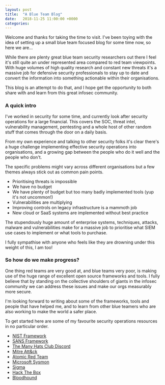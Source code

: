 ```yaml
---
layout: post
title:  "A Blue Team Blog"
date:   2018-11-25 11:00:00 +0000
categories:
---
```


Welcome and thanks for taking the time to visit. I've been toying with the idea of setting up a small blue team focused blog for some time now, so here we are... 

While there are plenty great blue team security researchers out there I feel it's still quite an under represented area compared to red team viewpoints. With huge volumes of high quality research and constant new threats it's a massive job for defensive security professionals to stay up to date and convert the information into something actionable within their organisations. 

This blog is an attempt to do that, and I hope get the opportunity to both share with and learn from this great infosec community.

### A quick intro

I've worked in security for some time, and currently look after security operations for a large financial. This covers the SOC, threat intel, vulnerability management, pentesting and a whole host of other random stuff that comes through the door on a daily basis.

From my own experience and talking to other security folks it's clear there's a huge challenge implementing effective security operations into organisations, and a growing gap between the people who do it well and the people who don't. 

The specific problems might vary across different organisations but a few themes always stick out as common pain points.

- Prioritising threats is impossible
- We have no budget
- We have plenty of budget but too many badly implemented tools (yup it's not uncommon!)
- Vulnerabilities are multiplying
- Improving controls on legacy infrastructure is a mammoth job
- New cloud or SaaS systems are implemented without best practice

The stupendously huge amount of enterprise systems, techniques, attacks, malware and vulnerabilities make for a massive job to prioritise what SIEM use cases to implement or what tools to purchase. 

I fully sympathise with anyone who feels like they are drowning under this weight of this, I am too! 

### So how do we make progress? 

One thing red teams are very good at, and blue teams very poor, is making use of the huge range of excellent open source frameworks and tools. I fully believe that by standing on the collective shoulders of giants in the infosec community we can address these issues and make our orgs measurably more secure.

I'm looking forward to writing about some of the frameworks, tools and people that have helped me, and to learn from other blue teamers who are also working to make the world a safer place.

To get started here are some of my favourite security operations resources in no particular order.

- [NIST Framework](https://www.nist.gov/cyberframework)
- [SANS Framework](https://www.sans.org/critical-security-controls)
- [The Many Hats Club Discord](https://twitter.com/TheManyHatsClub)
- [Mitre Att&ck](https://attack.mitre.org/)
- [Atomic Red Team](https://github.com/redcanaryco/atomic-red-team)
- [Microsoft Sysmon](https://docs.microsoft.com/en-us/sysinternals/downloads/sysmon)
- [Sigma](https://github.com/Neo23x0/sigma)
- [Hack The Box](https://www.hackthebox.eu/)
- [Bloodhound](https://github.com/BloodHoundAD/BloodHound)